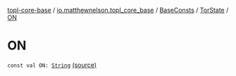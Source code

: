 [topl-core-base](../../../index.md) / [io.matthewnelson.topl_core_base](../../index.md) / [BaseConsts](../index.md) / [TorState](index.md) / [ON](./-o-n.md)

# ON

`const val ON: `[`String`](https://kotlinlang.org/api/latest/jvm/stdlib/kotlin/-string/index.html) [(source)](https://github.com/05nelsonm/TorOnionProxyLibrary-Android/blob/master/topl-core-base/src/main/java/io/matthewnelson/topl_core_base/BaseConsts.kt#L121)